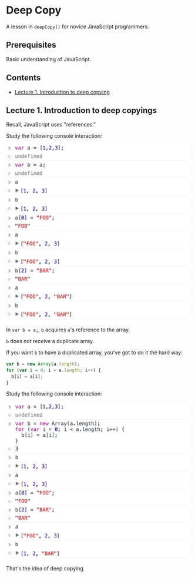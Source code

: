 # Deep Copy
A lesson in `deepCopy()` for novice JavaScript programmers.

## Prerequisites

Basic understanding of JavaScript.

## Contents

- [Lecture 1. Introduction to deep copying](#lec1)

## <a name="lec1">Lecture 1. Introduction to deep copyings</a>

Recall, JavaScript uses "references."

Study the following console interaction:

<img src="foo-bar.png" width=500>

In `var b = a;`, `b` acquires `a`'s reference to the array.

`b` does not receive a duplicate array.

If you want `b` to have a duplicated array, you've got to do it the hard way:

```js
var b = new Array(a.length);
for (var i = 0; i < a.length; i++) {
  b[i] = a[i];
}
```

Study the following console interaction:

<img src="foo-bar-2.png" width=500>

That's the idea of deep copying.


